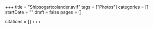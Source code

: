 +++
title = "Shipsogartcolander.avif"
tags = ["Photos"]
categories = []
startDate = ""
draft = false
pages = []

citations = []
+++
